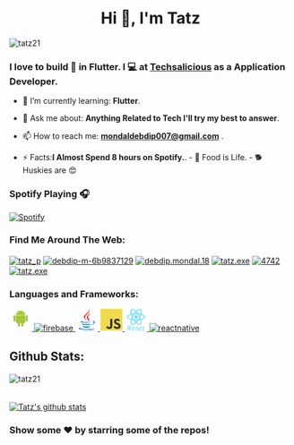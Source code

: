 <h1 align="center">Hi 👋, I'm Tatz</h1>

<p align="left"> <img src="https://komarev.com/ghpvc/?username=tatz21&label=Profile%20views&color=0e75b6&style=flat" alt="tatz21" /> </p>

### I love to build :iphone: in Flutter. I :computer: at [Techsalicious](https://techsalicious.com/) as a Application Developer.

- 🌱 I’m currently learning: **Flutter**.

- 💬 Ask me about: **Anything Related to Tech I'll try my best to answer**.

- 📫 How to reach me: **mondaldebdip007@gmail.com** .

- ⚡ Facts:**I Almost Spend 8 hours on Spotify.**.
          - :hamburger: Food is Life.
          - :dog2: Huskies are :heart_eyes:

### Spotify Playing 🎧
[![Spotify](https://novatorem1-kohl.vercel.app/api/spotify)](https://open.spotify.com/user/31bxumgnqhfyg2y4awa7eyj6ey7m)


<h3 align="left">Find Me Around The Web:</h3>
<p align="left">
<a href="https://twitter.com/tatz_p" target="blank"><img align="center" src="https://cdn.jsdelivr.net/npm/simple-icons@3.0.1/icons/twitter.svg" alt="tatz_p" height="30" width="40" /></a>
<a href="https://linkedin.com/in/debdip-m-6b9837129" target="blank"><img align="center" src="https://cdn.jsdelivr.net/npm/simple-icons@3.0.1/icons/linkedin.svg" alt="debdip-m-6b9837129" height="30" width="40" /></a>
<a href="https://fb.com/debdip.mondal.18" target="blank"><img align="center" src="https://cdn.jsdelivr.net/npm/simple-icons@3.0.1/icons/facebook.svg" alt="debdip.mondal.18" height="30" width="40" /></a>
<a href="https://instagram.com/tatz.exe" target="blank"><img align="center" src="https://cdn.jsdelivr.net/npm/simple-icons@3.0.1/icons/instagram.svg" alt="tatz.exe" height="30" width="40" /></a>
<a href="https://discordapp.com/users/572857482792271917" target="blank"><img align="center" src="https://cdn.jsdelivr.net/npm/simple-icons@3.0.1/icons/discord.svg" alt="4742" height="30" width="40" /></a>     
<a href="https://github.com/Tatz21" target="blank"><img align="center" src="https://cdn.jsdelivr.net/npm/simple-icons@3.0.1/icons/github.svg" alt="tatz.exe" height="30" width="40" /></a>          
</p>

<h3 align="left">Languages and Frameworks:</h3>
<p align="left"> <a href="https://developer.android.com" target="_blank"> <img src="https://raw.githubusercontent.com/devicons/devicon/master/icons/android/android-original-wordmark.svg" alt="android" width="40" height="40"/> </a> <a href="https://firebase.google.com/" target="_blank"> <img src="https://www.vectorlogo.zone/logos/firebase/firebase-icon.svg" alt="firebase" width="40" height="40"/> </a> <a href="https://www.java.com" target="_blank"> <img src="https://raw.githubusercontent.com/devicons/devicon/master/icons/java/java-original.svg" alt="java" width="40" height="40"/> </a> <a href="https://developer.mozilla.org/en-US/docs/Web/JavaScript" target="_blank"> <img src="https://raw.githubusercontent.com/devicons/devicon/master/icons/javascript/javascript-original.svg" alt="javascript" width="40" height="40"/> </a> <a href="https://reactjs.org/" target="_blank"> <img src="https://raw.githubusercontent.com/devicons/devicon/master/icons/react/react-original-wordmark.svg" alt="react" width="40" height="40"/> </a> <a href="https://reactnative.dev/" target="_blank"> <img src="https://reactnative.dev/img/header_logo.svg" alt="reactnative" width="40" height="40"/> </a> </p>

## Github Stats:
<p><img align="center" src="https://github-readme-stats.vercel.app/api/top-langs?username=tatz21&show_icons=true&locale=en&layout=compact" alt="tatz21" /></p>
<br/>
<a href="https://github.com/Tatz21">
 <img align="center" src="https://github-readme-stats.vercel.app/api?username=Tatz21&show_icons=true&count_private=true&hide_rank=true&bg_color=45,43cea2,185a9d&icon_color=ffffff&text_color=ffffff&title_color=ffffff&hide_border=true" alt="Tatz's github stats"/>
</a>

### Show some :heart: by starring some of the repos!
